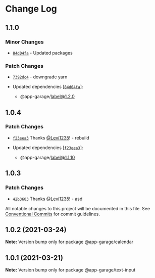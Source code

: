 # Change Log

## 1.1.0

### Minor Changes

- [`84d04fa`](https://github.com/electronic33/ag-ui-react/commit/84d04fa51dbf206cc4b2713796baeb2efbf54381) - Updated packages

### Patch Changes

- [`7392dc4`](https://github.com/electronic33/ag-ui-react/commit/7392dc47d3ccc528729c690ed036bb0aa41257ed) - downgrade yarn

- Updated dependencies [[`84d04fa`](https://github.com/electronic33/ag-ui-react/commit/84d04fa51dbf206cc4b2713796baeb2efbf54381)]:
  - @app-garage/label@1.2.0

## 1.0.4

### Patch Changes

- [`f23eea3`](https://github.com/electronic33/ag-ui-react/commit/f23eea3ad84886203be361f5c781cb97237b19c0) Thanks [@Levi1235](https://github.com/Levi1235)! - rebuild

- Updated dependencies [[`f23eea3`](https://github.com/electronic33/ag-ui-react/commit/f23eea3ad84886203be361f5c781cb97237b19c0)]:
  - @app-garage/label@1.1.10

## 1.0.3

### Patch Changes

- [`42b3603`](https://github.com/electronic33/ag-ui-react/commit/42b36039513aa023e51873c2c9082c47731598e7) Thanks [@Levi1235](https://github.com/Levi1235)! - asd

All notable changes to this project will be documented in this file.
See [Conventional Commits](https://conventionalcommits.org) for commit guidelines.

## 1.0.2 (2021-03-24)

**Note:** Version bump only for package @app-garage/calendar

## 1.0.1 (2021-03-21)

**Note:** Version bump only for package @app-garage/text-input
